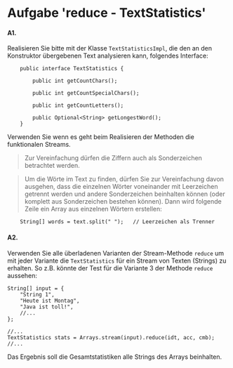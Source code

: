 # Aufgabe 'reduce - TextStatistics'

#### A1.

Realisieren Sie bitte mit der Klasse `TextStatisticsImpl`, die den an den Konstruktor übergebenen Text analysieren kann, folgendes Interface:

		public interface TextStatistics {
			
			public int getCountChars();
			
			public int getCountSpecialChars();
			
			public int getCountLetters();
			
			public Optional<String> getLongestWord();
		}

Verwenden Sie wenn es geht beim Realisieren der Methoden die funktionalen Streams.

> Zur Vereinfachung dürfen die Ziffern auch als Sonderzeichen betrachtet werden.

> Um die Wörte im Text zu finden, dürfen Sie zur Vereinfachung davon ausgehen, 
> dass die einzelnen Wörter voneinander mit Leerzeichen getrennt werden und 
> andere Sonderzeichen beinhalten können (oder komplett aus Sonderzeichen bestehen können). 
> Dann wird folgende Zeile ein Array aus einzelnen Wörtern erstellen:

		String[] words = text.split(" ");	// Leerzeichen als Trenner

#### A2.

Verwenden Sie alle überladenen Varianten der Stream-Methode `reduce` um mit jeder Variante die `TextStatistics` für ein Stream von Texten (Strings) zu erhalten. So z.B. könnte der Test für die Variante 3 der Methode `reduce` aussehen:

	String[] input = { 
		"String 1",
		"Heute ist Montag",
		"Java ist toll!",
		//...
	};
	
	//...
	TextStatistics stats = Arrays.stream(input).reduce(idt, acc, cmb);
	//...

Das Ergebnis soll die Gesamtstatistiken alle Strings des Arrays beinhalten.
